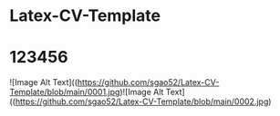 # Latex-CV-Template
# 123456
![Image Alt Text]((https://github.com/sgao52/Latex-CV-Template/blob/main/0001.jpg)![Image Alt Text]((https://github.com/sgao52/Latex-CV-Template/blob/main/0002.jpg)
